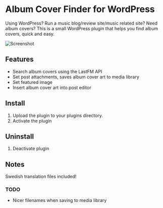 # Album Cover Finder for WordPress

Using WordPress? Run a music blog/review site/music related site? Need album covers?
This is a small WordPress plugin that helps you find album covers, quick and easy.

![Screenshot](https://dl.dropboxusercontent.com/u/1162759/pluginimg.png)

## Features
+ Search album covers using the LastFM API
+ Set post attachments, saves album cover art to media library
+ Set featured image
+ Insert album cover art into post editor

## Install
1. Upload the plugin to your plugins directory.
2. Activate the plugin

## Uninstall
1. Deactivate plugin

## Notes
Swedish translation files included!

### TODO
+ Nicer filenames when saving to media library